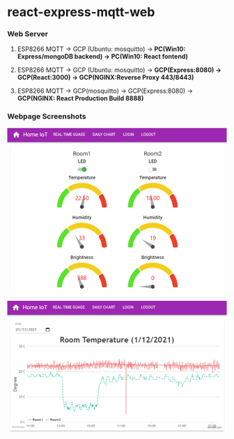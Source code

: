 # react-express-mqtt-web
### Web Server
1. ESP8266 MQTT -> GCP (Ubuntu: mosquitto) -> <b>PC(Win10: Express/mongoDB backend) -> PC(Win10: React fontend)</b>

2. ESP8266 MQTT -> GCP (Ubuntu: mosquitto) -> <b>GCP(Express:8080) -> GCP(React:3000) -> GCP(NGINX:Reverse Proxy 443/8443)</b>

3. ESP8266 MQTT -> GCP(mosquitto) -> GCP(Express:8080) -> <b>GCP(NGINX: React Production Build 8888)</b>

### Webpage Screenshots
<p align="center">
  <img src="https://github.com/hyp0126/react-express-mqtt-web/blob/master/RealTimeGuage.png?raw=true" width="700" />
  <img src="https://github.com/hyp0126/react-express-mqtt-web/blob/master/DailyChart.png?raw=true" width="700" />
</p>

